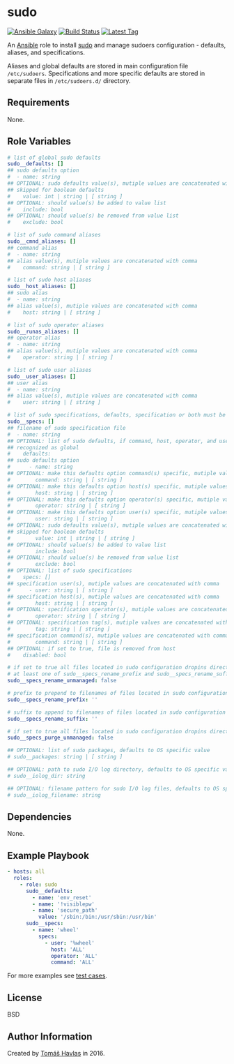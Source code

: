 sudo
====

[![Ansible Galaxy][galaxy_image]][galaxy_link]
[![Build Status][travis_image]][travis_link]
[![Latest Tag][tag_image]][tag_link]

An [Ansible](https://www.ansible.com/) role to install [sudo](https://www.sudo.ws/) and manage sudoers configuration - defaults, aliases, and specifications.

Aliases and global defaults are stored in main configuration file `/etc/sudoers`. Specifications and more specific defaults are stored in separate files in `/etc/sudoers.d/` directory.

Requirements
------------

None.

Role Variables
--------------

```yaml
# list of global sudo defaults
sudo__defaults: []
## sudo defaults option
#  - name: string
## OPTIONAL: sudo defaults value(s), mutiple values are concatenated with space and enclosed by double quotes, can be
## skipped for boolean defaults
#    value: int | string | [ string ]
## OPTIONAL: should value(s) be added to value list
#    include: bool
## OPTIONAL: should value(s) be removed from value list
#    exclude: bool

# list of sudo command aliases
sudo__cmnd_aliases: []
## command alias
#  - name: string
## alias value(s), mutiple values are concatenated with comma
#    command: string | [ string ]

# list of sudo host aliases
sudo__host_aliases: []
## sudo alias
#  - name: string
## alias value(s), mutiple values are concatenated with comma
#    host: string | [ string ]

# list of sudo operator aliases
sudo__runas_aliases: []
## operator alias
#  - name: string
## alias value(s), mutiple values are concatenated with comma
#    operator: string | [ string ]

# list of sudo user aliases
sudo__user_aliases: []
## user alias
#  - name: string
## alias value(s), mutiple values are concatenated with comma
#    user: string | [ string ]

# list of sudo specifications, defaults, specification or both must be set for specification file to be created
sudo__specs: []
## filename of sudo specification file
#  - name: string
## OPTIONAL: list of sudo defaults, if command, host, operator, and user option are not set, then sudo default is
## recognized as global
#    defaults:
## sudo defaults option
#      - name: string
## OPTIONAL: make this defaults option command(s) specific, mutiple values are concatenated with comma
#        command: string | [ string ]
## OPTIONAL: make this defaults option host(s) specific, mutiple values are concatenated with comma
#        host: string | [ string ]
## OPTIONAL: make this defaults option operator(s) specific, mutiple values are concatenated with comma
#        operator: string | [ string ]
## OPTIONAL: make this defaults option user(s) specific, mutiple values are concatenated with comma
#        user: string | [ string ]
## OPTIONAL: sudo defaults value(s), mutiple values are concatenated with space and enclosed by double quotes, can be
## skipped for boolean defaults
#        value: int | string | [ string ]
## OPTIONAL: should value(s) be added to value list
#        include: bool
## OPTIONAL: should value(s) be removed from value list
#        exclude: bool
## OPTIONAL: list of sudo specifications
#    specs: []
## specification user(s), mutiple values are concatenated with comma
#      - user: string | [ string ]
## specification host(s), mutiple values are concatenated with comma
#        host: string | [ string ]
## OPTIONAL: specification operator(s), mutiple values are concatenated with comma
#        operator: string | [ string ]
## OPTIONAL: specification tag(s), mutiple values are concatenated with colon
#        tag: string | [ string ]
## specification command(s), mutiple values are concatenated with comma
#        command: string | [ string ]
## OPTIONAL: if set to true, file is removed from host
#    disabled: bool

# if set to true all files located in sudo configuration dropins directory not created by this role are renamed,
# at least one of sudo__specs_rename_prefix and sudo__specs_rename_suffix must be set
sudo__specs_rename_unmanaged: false

# prefix to prepend to filenames of files located in sudo configuration dropins directory not created by this role
sudo__specs_rename_prefix: ''

# suffix to append to filenames of files located in sudo configuration dropins directory not created by this role
sudo__specs_rename_suffix: ''

# if set to true all files located in sudo configuration dropins directory not created by this role are removed
sudo__specs_purge_unmanaged: false

## OPTIONAL: list of sudo packages, defaults to OS specific value
# sudo__packages: string | [ string ]

## OPTIONAL: path to sudo I/O log directory, defaults to OS specific value
# sudo__iolog_dir: string

## OPTIONAL: filename pattern for sudo I/O log files, defaults to OS specific value
# sudo__iolog_filename: string
```

Dependencies
------------

None.

Example Playbook
----------------

```yaml
- hosts: all
  roles:
    - role: sudo
      sudo__defaults:
        - name: 'env_reset'
        - name: '!visiblepw'
        - name: 'secure_path'
          value: '/sbin:/bin:/usr/sbin:/usr/bin'
      sudo__specs:
        - name: 'wheel'
          specs:
            - user: '%wheel'
              host: 'ALL'
              operator: 'ALL'
              command: 'ALL'
```

For more examples see [test cases](https://github.com/tomashavlas/ansible-role-sudo/tree/master/tests).

License
-------

BSD

Author Information
------------------

Created by [Tomáš Havlas](https://github.com/tomashavlas) in 2016.

[galaxy_image]: https://img.shields.io/badge/galaxy-tomashavlas.sudo-blue.svg?style=flat
[galaxy_link]: https://galaxy.ansible.com/tomashavlas/sudo/
[tag_image]: https://img.shields.io/github/tag/tomashavlas/ansible-role-sudo.svg
[tag_link]: https://github.com/tomashavlas/ansible-role-sudo/tags
[travis_image]: https://travis-ci.org/tomashavlas/ansible-role-sudo.svg?branch=master
[travis_link]: https://travis-ci.org/tomashavlas/ansible-role-sudo/
